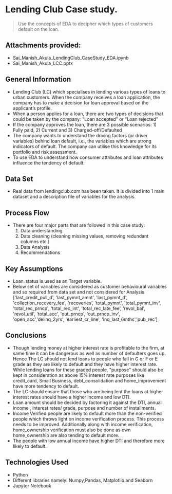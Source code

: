 # Lending Club Case study.
> Use the concepts of EDA to decipher which types of customers default on the loan.

## Attachments provided:
* Sai_Manish_Akula_LendingClub_CaseStudy_EDA.ipynb
* Sai_Manish_Akula_LCC.pptx

<!-- You can include any other section that is pertinent to your problem -->

## General Information
- Lending Club (LC) which specialises in lending various types of loans to urban customers. When the company receives a loan application, the  company has to make a decision for loan approval based on the applicant’s profile. 
- When a person applies for a loan, there are two types of decisions that could be taken by the company: "Loan accepted" or "Loan rejected"
- If the company approves the loan, there are 3 possible scenarios: 1) Fully paid, 2) Current and 3) Charged-off/Defaulted
- The company wants to understand the driving factors (or driver variables) behind loan default, i.e., the variables which are strong indicators of default.  The company can utilise this knowledge for its portfolio and risk assessment.
- To use EDA to understand how consumer attributes and loan attributes influence the tendency of default.

## Data Set
- Real data from lendingclub.com has been taken. It is divided into 1 main dataset and a description file of variables for the analysis.

## Process Flow
- There are four major parts that are followed in this case study:
  1. Data understanding
  2. Data cleaning (cleaning missing values, removing redundant columns etc.)
  3. Data Analysis
  4. Recommendations

<!-- You don't have to answer all the questions - just the ones relevant to your project. -->
## Key Assumptions
- Loan_status is used as an Target variable.
- Below set of variables are considered as customer behavioural variables and so required from data set and not considered for Analysis
   ['last_credit_pull_d', 'last_pymnt_amnt', 'last_pymnt_d', 'collection_recovery_fee', 'recoveries’, 'total_pymnt', 'total_pymnt_inv', 'total_rec_prncp', 'total_rec_int', 'total_rec_late_fee’,   'revol_bal', 'revol_util', 'total_acc', 'out_prncp', 'out_prncp_inv', 'open_acc','delinq_2yrs’,  'earliest_cr_line', 'inq_last_6mths','pub_rec’]

## Conclusions
- Though lending money at higher interest rate is profitable to the firm, at same time it can be dangerous as well as number of defaulters goes up. 
  Hence
	 The LC should not lend loans to people who fall in G or F or E grade as they are likely to default and they have higher interest rate.
	 While lending loans for these graded people, "purpose" should also be kept in consideration as above 15% interest rate purposes like credit_card, Small    Business, debt_consolidation and home_improvement have more tendency to default.
- The LC should ensure that those who are being lent the loans at higher interest rates should have a higher income and low DTI. 
- Loan amount should be decided by factoring it against the DTI, annual income , interest rates/ grade, purpose and number of installments.
- Income Verified people are likely to default more than the non-verified people which throws light on income verification process. This process needs to be improved. Additionally along with income verification, home_ownership verification must also be done as own home_ownership are also tending to default more.
- The people with low annual income have higher DTI and therefore more likely to default.

<!-- You don't have to answer all the questions - just the ones relevant to your project. -->


## Technologies Used
- Python
- Different libraries namely: Numpy,Pandas, Matplotlib and Seaborn
- Jupyter Notebook

<!-- As the libraries versions keep on changing, it is recommended to mention the version of library used in this project -->


<!-- Optional -->
<!-- ## License -->
<!-- This project is open source and available under the [... License](). -->

<!-- You don't have to include all sections - just the one's relevant to your project -->

